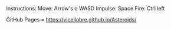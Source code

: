 Instructions:
  Move: Arrow's o WASD
  Impulse: Space
  Fire: Ctrl left
  
GitHub Pages = https://vicellobre.github.io/Asteroids/
